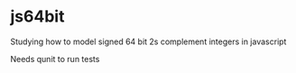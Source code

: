 # js64bit
Studying how to model signed 64 bit 2s complement integers in javascript

Needs qunit to run tests
